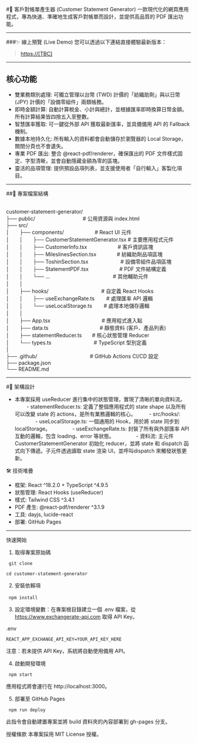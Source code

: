 #📝 客戶對帳單產生器 (Customer Statement Generator)
一款現代化的網頁應用程式，專為快速、準確地生成客戶對帳單而設計，並提供高品質的 PDF 匯出功能。

***

###✨ 線上預覽 (Live Demo)
您可以透過以下連結直接體驗最新版本：
  > <https://[TBC]>

***

## 核心功能
* 雙業務類別處理: 可獨立管理以台幣 (TWD) 計價的「紡織助劑」與以日幣 (JPY) 計價的「設備零組件」兩類帳務。
* 即時金額計算: 自動計算稅金、小計與總計，並根據匯率即時換算日幣金額。所有計算結果皆四捨五入至整數。
* 智慧匯率獲取: 可一鍵從外部 API 獲取最新匯率，並具備備用 API 的 Fallback 機制。
* 數據本地持久化: 所有輸入的資料都會自動儲存於瀏覽器的 Local Storage，關閉分頁也不會遺失。
* 專業 PDF 匯出: 整合 @react-pdf/renderer，確保匯出的 PDF 文件樣式固定、字型清晰，並會自動隱藏金額為零的區塊。
* 靈活的品項管理: 提供預設品項列表，並支援使用者「自行輸入」客製化項目。

***
  
##📂 專案檔案結構<p>
<br>
customer-statement-generator/<br>
├── public/　　　　　　　　　  # 公用資源與 index.html<br>
├── src/<br>
│　　├── components/　　　　　　# React UI 元件<br>
│　　│　　├── CustomerStatementGenerator.tsx  # 主要應用程式元件<br>
│　　│　　├── CustomerInfo.tsx　　　　　　# 客戶資訊區塊<br>
│　　│　　├── MileslinesSection.tsx　　　　# 紡織助劑品項區塊<br>
│　　│　　├── ToshinSection.tsx　　　　　　 # 設備零組件品項區塊<br>
│　　│　　├── StatementPDF.tsx　　　　　　# PDF 文件結構定義<br>
│　　│　　└── ...　　　　　　　　　　　　  # 其他輔助元件<br>
│　　│<br>
│　　├── hooks/　　　　　　　　　　 # 自定義 React Hooks<br>
│　　│　　├── useExchangeRate.ts　　  # 處理匯率 API 邏輯<br>
│　　│　　└── useLocalStorage.ts　　  # 處理本地儲存邏輯<br>
│　　│<br>
│　　├── App.tsx　　　　　　　　　　# 應用程式進入點<br>
│　　├── data.ts　　　　　　　　　　# 靜態資料 (客戶、產品列表)<br>
│　　├── statementReducer.ts　　# 核心狀態管理 Reducer<br>
│　　└── types.ts　　　　　　　　  # TypeScript 型別定義<br>
│<br>
├── .github/　　　　　　　　　　 # GitHub Actions CI/CD 設定<br>
├── package.json<br>
└── README.md<br>

***

#🚀 架構設計
  - 本專案採用 useReducer 進行集中的狀態管理，實現了清晰的單向資料流。
　　 - statementReducer.ts: 定義了整個應用程式的 state shape 以及所有可以改變 state 的 actions，是所有業務邏輯的核心。
　　 - src/hooks/:
　　　　- useLocalStorage.ts: 一個通用的 Hook，用於將 state 同步到 localStorage。
　　　　- useExchangeRate.ts: 封裝了所有與外部匯率 API 互動的邏輯，包含 loading、error 等狀態。
　　　　- 資料流: 主元件 CustomerStatementGenerator 初始化 reducer，並將 state 和 dispatch 函式向下傳遞。子元件透過讀取 state 渲染 UI，並呼叫dispatch 來觸發狀態更新。

🛠️ 技術堆疊
  - 框架: React ^18.2.0 + TypeScript ^4.9.5
  - 狀態管理: React Hooks (useReducer)
  - 樣式: Tailwind CSS ^3.4.1
  - PDF 產生: @react-pdf/renderer ^3.1.9
  - 工具: dayjs, lucide-react
  - 部署: GitHub Pages

***


快速開始
1. 取得專案原始碼
  <pre><code> git clone <https://github.com/daniel-yfc/customer-statement-generator.git></code></pre>
  <pre><code>cd customer-statement-generator </code></pre>

2. 安裝依賴項
  <pre><code> npm install　</code></pre>

3. 設定環境變數：在專案根目錄建立一個 .env 檔案，從 <https://www.exchangerate-api.com> 取得 API Key。

  .env
  <pre><code>REACT_APP_EXCHANGE_API_KEY=YOUR_API_KEY_HERE</code></pre>
  注意：若未提供 API Key，系統將自動使用備用 API。

4. 啟動開發環境<br>
  <pre><code> npm start </code></pre>
  應用程式將會運行在 http://localhost:3000。

5. 部署至 GitHub Pages
  <pre><code> npm run deploy </code></pre>

 此指令會自動建置專案並將 build 資料夾的內容部署到 gh-pages 分支。

授權條款
本專案採用 MIT License 授權。
